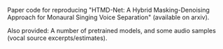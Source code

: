 Paper code for reproducing "HTMD-Net: A Hybrid Masking-Denoising Approach for Monaural Singing Voice Separation" (available on arxiv). 

Also provided: A number of pretrained models, and some audio samples (vocal source excerpts/estimates).
